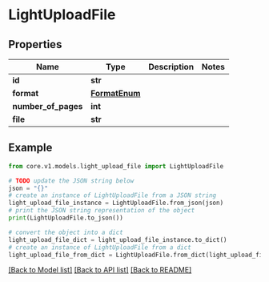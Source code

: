 # LightUploadFile


## Properties

Name | Type | Description | Notes
------------ | ------------- | ------------- | -------------
**id** | **str** |  | 
**format** | [**FormatEnum**](FormatEnum.md) |  | 
**number_of_pages** | **int** |  | 
**file** | **str** |  | 

## Example

```python
from core.v1.models.light_upload_file import LightUploadFile

# TODO update the JSON string below
json = "{}"
# create an instance of LightUploadFile from a JSON string
light_upload_file_instance = LightUploadFile.from_json(json)
# print the JSON string representation of the object
print(LightUploadFile.to_json())

# convert the object into a dict
light_upload_file_dict = light_upload_file_instance.to_dict()
# create an instance of LightUploadFile from a dict
light_upload_file_from_dict = LightUploadFile.from_dict(light_upload_file_dict)
```
[[Back to Model list]](../README.md#documentation-for-models) [[Back to API list]](../README.md#documentation-for-api-endpoints) [[Back to README]](../README.md)


